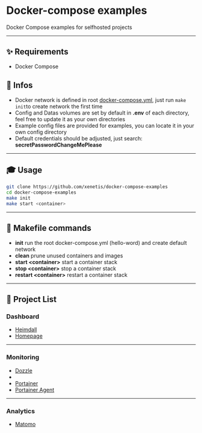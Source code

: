 # Docker-compose examples

Docker Compose examples for selfhosted projects

---

## ✨ Requirements
 - Docker Compose

## 📖 Infos
 - Docker network is defined in root [docker-compose.yml](docker-compose.yml), just run `make init`to create network the first time
 - Config and Datas volumes are set by default in **.env** of each directory, feel free to update it as your own directories
 - Example config files are provided for examples, you can locate it in your own config directory
 - Default credentials should be adjusted, just search: **secretPasswordChangeMePlease**

---

## 🎓 Usage

```bash
git clone https://github.com/xenetis/docker-compose-examples
cd docker-compose-examples
make init
make start <container>
```
---

## 🔧 Makefile commands

 - **init** run the root docker-compose.yml (hello-word) and create default network
 - **clean** prune unused containers and images
 - **start \<container>** start a container stack 
 - **stop \<container>** stop a container stack
- **restart \<container>** restart a container stack

---

## 🐳 Project List

### Dashboard
 - [Heimdall](heimdall)
 - [Homepage](homepage)

---

### Monitoring
- [Dozzle](dozzle)
- 
- [Portainer](portainer)
- [Portainer Agent](portainer-agent)

---

### Analytics
- [Matomo](matomo)